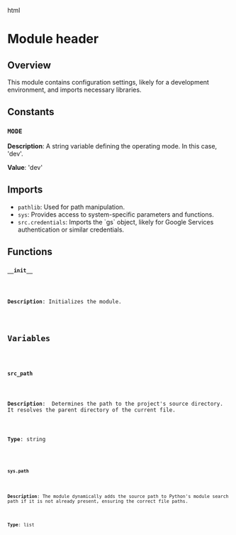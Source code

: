 html
<h1>Module header</h1>

<h2>Overview</h2>
<p>This module contains configuration settings, likely for a development environment, and imports necessary libraries.</p>

<h2>Constants</h2>

<h3><code>MODE</code></h3>

<p><strong>Description</strong>: A string variable defining the operating mode.  In this case, 'dev'.</p>

<p><strong>Value</strong>: 'dev'</p>


<h2>Imports</h2>

<ul>
<li><code>pathlib</code>: Used for path manipulation.</li>
<li><code>sys</code>: Provides access to system-specific parameters and functions.</li>
<li><code>src.credentials</code>: Imports the `gs` object, likely for Google Services authentication or similar credentials.</li>
</ul>


<h2>Functions</h2>

<h3><code><pre><code>__init__</code></pre></h3>

<p><strong>Description</strong>: Initializes the module.</p>



<h2>Variables</h2>

<h3><code>src_path</code></h3>

<p><strong>Description</strong>:  Determines the path to the project's source directory. It resolves the parent directory of the current file. </p>

<p><strong>Type</strong>: string</p>


<h3><code><pre><code>sys.path</code></pre></h3>

<p><strong>Description</strong>: The module dynamically adds the source path to Python's module search path if it is not already present, ensuring the correct file paths.</p>



<p><strong>Type</strong>: list</p>